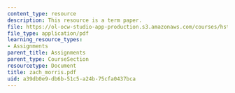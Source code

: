 ```yaml
---
content_type: resource
description: This resource is a term paper.
file: https://ol-ocw-studio-app-production.s3.amazonaws.com/courses/hst-525j-tumor-pathophysiology-and-transport-phenomena-fall-2005/a39db0e9db6b51c5a24b75cfa0437bca_zach_morris.pdf
file_type: application/pdf
learning_resource_types:
- Assignments
parent_title: Assignments
parent_type: CourseSection
resourcetype: Document
title: zach_morris.pdf
uid: a39db0e9-db6b-51c5-a24b-75cfa0437bca
---
```

